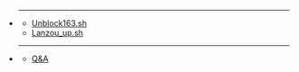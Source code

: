 - ****  
   - [Unblock163.sh](../md/unblock163.md)
   - [Lanzou_up.sh](../md/lanzou_up.md)
- ****  
   - [Q&A](../md/qa.md)
